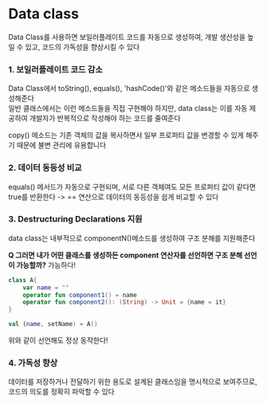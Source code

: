 # Data class
Data Class를 사용하면 보일러플레이트 코드를 자동으로 생성하여, 개발 생산성을 높일 수 있고, 코드의 가독성을 향상시킬 수 있다

### 1. 보일러플레이트 코드 감소
Data Class에서 toString(), equals(), 'hashCode()'와 같은 메소드들을 자동으로 생성해준다     
일반 클래스에서는 이런 메소드들을 직접 구현해야 하지만, data class는 이를 자동 제공하여 개발자가 반복적으로 작성해야 하는 코드를 줄여준다

copy() 메소드는 기존 객체의 값을 복사하면서 일부 프로퍼티 값을 변경할 수 있게 해주기 때문에 불변 관리에 유용합니다

### 2. 데이터 동등성 비교
equals() 메서드가 자동으로 구현되며, 서로 다른 객체여도 모든 프로퍼티 값이 같다면 true를 반환한다
-> == 연산으로 데이터의 동등성을 쉽게 비교할 수 있다

### 3. Destructuring Declarations 지원
data class는 내부적으로 componentN()메소드를 생성하여 구조 분해를 지원해준다

**Q 그러면 내가 어떤 클래스를 생성하든 component 연산자를 선언하면 구조 분해 선언이 가능할까?**
가능하다!

```kotlin
class A{
    var name = ""
    operator fun component1() = name
    operator fun component2(): (String) -> Unit = {name = it}
}

val (name, setName) = A()
```
위와 같이 선언해도 정상 동작한다!

### 4. 가독성 향상
데이터를 저장하거나 전달하기 위한 용도로 설계된 클래스임을 명시적으로 보여주므로, 코드의 의도를 정확히 파악할 수 있다
